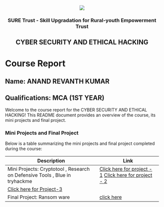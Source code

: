 <!-- PROJECT LOGO -->
<br />

<div align="center">
   <img src='https://user-images.githubusercontent.com/73131499/166115643-d3187f47-d38f-41b2-ae42-5ecbbc60de14.png' />


<h3 align="center">SURE Trust - Skill Upgradation for Rural-youth Empowerment Trust</h3>
  <h2> CYBER SECURITY AND ETHICAL HACKING </h2>
</div>

# Course Report

## Name: ANAND REVANTH KUMAR

## Qualifications: MCA (1ST YEAR)

Welcome to the course report for the CYBER SECURITY AND ETHICAL HACKING! This README document provides an overview of the course, its mini projects and final project.

### Mini Projects and Final Project

Below is a table summarizing the mini projects and final project completed during the course:

| Description                               | Link                                    |
|-------------------------------------------|-----------------------------------------|
| Mini Projects: Cryptotool  ,  Research on Defensive Tools , Blue in tryhackme    | [Click here for project - 1](https://github.com/sure-trust/G4_CS/tree/main/Mini%20Projects/Revanth/Project%201)   [Click here for project - 2](https://github.com/sure-trust/G4_CS/tree/main/Mini%20Projects/Revanth/Project%202)
                                       [Click here for Project-3](https://github.com/sure-trust/G4_CS/tree/main/Mini%20Projects/Revanth/Project%203)                    | 
| Final Project: Ransom ware     | [click here ](https://github.com/sure-trust/G4_CS/tree/main/Final%20Capstone%20Project/Revanth)                         |